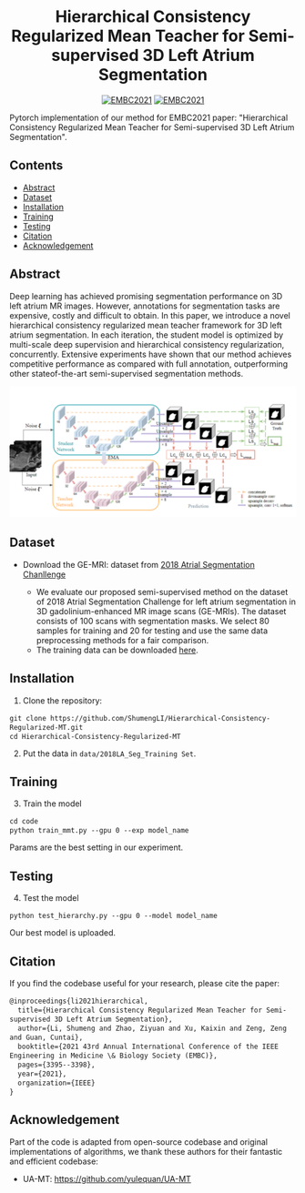<div align="center">
   
# Hierarchical Consistency Regularized Mean Teacher for Semi-supervised 3D Left Atrium Segmentation
   
[![EMBC2021](https://img.shields.io/badge/arXiv-2105.10369-blue)](https://arxiv.org/abs/2105.10369)
[![EMBC2021](https://img.shields.io/badge/Conference-EMBC2021-green)](https://arxiv.org/abs/2105.10369)
   
</div>

Pytorch implementation of our method for EMBC2021 paper: "Hierarchical Consistency Regularized Mean Teacher for Semi-supervised 3D Left Atrium Segmentation". 

Contents
---
- [Abstract](#Abstract)
- [Dataset](#Dataset)
- [Installation](#Installation)
- [Training](#Training)
- [Testing](#Testing)
- [Citation](#Citation)
- [Acknowledgement](#Acknowledgement)


## Abstract
Deep learning has achieved promising segmentation performance on 3D left atrium MR images. However, annotations for segmentation tasks are expensive, costly and
difficult to obtain. In this paper, we introduce a novel hierarchical consistency regularized mean teacher framework for 3D left atrium segmentation. In each iteration, the student model is optimized by multi-scale deep supervision and hierarchical consistency regularization, concurrently. Extensive experiments have shown that our method achieves competitive performance as compared with full annotation, outperforming other stateof-the-art semi-supervised segmentation methods.



<p align="center">
<img src="/assets/workflow.PNG" width="900">
</p>

## Dataset

* Download the GE-MRI: dataset from [2018 Atrial Segmentation Chanllenge](http://atriaseg2018.cardiacatlas.org/)

    * We evaluate our proposed semi-supervised method on the dataset of 2018 Atrial Segmentation Challenge for left atrium segmentation in 3D gadolinium-enhanced MR image scans (GE-MRIs). The dataset consists of 100 scans with segmentation masks. We select 80 samples for training and 20 for testing and use the same data preprocessing methods for a fair comparison.
    * The training data can be downloaded [here](https://github.com/yulequan/UA-MT/tree/master/data).

## Installation

1. Clone the repository:
```
git clone https://github.com/ShumengLI/Hierarchical-Consistency-Regularized-MT.git 
cd Hierarchical-Consistency-Regularized-MT
```
2. Put the data in `data/2018LA_Seg_Training Set`.

## Training

3. Train the model
```
cd code
python train_mmt.py --gpu 0 --exp model_name
```
Params are the best setting in our experiment.

## Testing
4. Test the model
```
python test_hierarchy.py --gpu 0 --model model_name
```
Our best model is uploaded.

## Citation
If you find the codebase useful for your research, please cite the paper:
```
@inproceedings{li2021hierarchical,
  title={Hierarchical Consistency Regularized Mean Teacher for Semi-supervised 3D Left Atrium Segmentation},
  author={Li, Shumeng and Zhao, Ziyuan and Xu, Kaixin and Zeng, Zeng and Guan, Cuntai},
  booktitle={2021 43rd Annual International Conference of the IEEE Engineering in Medicine \& Biology Society (EMBC)},
  pages={3395--3398},
  year={2021},
  organization={IEEE}
}
```

## Acknowledgement

Part of the code is adapted from open-source codebase and original implementations of algorithms, 
we thank these authors for their fantastic and efficient codebase:

*  UA-MT: https://github.com/yulequan/UA-MT
